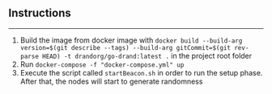 ## Instructions

---
1) Build the image from docker image with `docker build --build-arg version=$(git describe --tags) --build-arg gitCommit=$(git rev-parse HEAD) -t drandorg/go-drand:latest .` in the project root folder
2) Run `docker-compose -f "docker-compose.yml" up`
3) Execute the script called `startBeacon.sh` in order to run the setup phase. After that, the nodes will start to generate randomness
